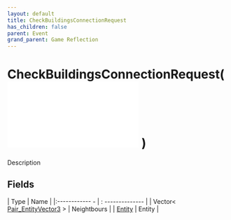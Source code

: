 ```yaml
---
layout: default
title: CheckBuildingsConnectionRequest
has_children: false
parent: Event
grand_parent: Game Reflection
---
```

# CheckBuildingsConnectionRequest( ![ EntityEventBase ](game-reflection/events/entity_event_base.md) )
Description 

## Fields
| Type | Name |
|:------------ - | : -------------- |
| Vector< [Pair_EntityVector3](game-reflection/classes/pair__entity_vector3.md) > | Neightbours |
| [Entity](game-reflection/classes/entity.md) | Entity |
